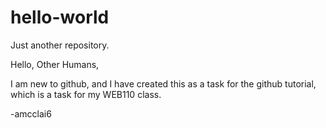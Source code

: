 # hello-world
Just another repository.

Hello, Other Humans,

I am new to github, and I have created this as a task for the github tutorial, which is a task for my WEB110 class.

-amcclai6

